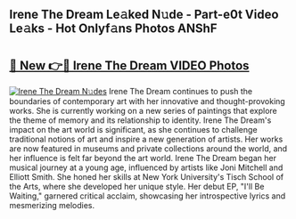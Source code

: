 ## Irene The Dream Le𝚊ked N𝚞de - Part-e0t Video Le𝚊ks - Hot Onlyf𝚊ns Photos ANShF

# <h2><a href="http://ab46178.deff.icu/?id=Irene+The+Dream">🔗 New 👉🔴 Irene The Dream VIDEO Photos</a></h2>

[![Irene The Dream N𝚞des](https://i.imgur.com/rIISA9y.gif)](http://ab46178.deff.icu/?id=Irene+The+Dream)
Irene The Dream continues to push the boundaries of contemporary art with her innovative and thought-provoking works. She is currently working on a new series of paintings that explore the theme of memory and its relationship to identity. Irene The Dream's impact on the art world is significant, as she continues to challenge traditional notions of art and inspire a new generation of artists. Her works are now featured in museums and private collections around the world, and her influence is felt far beyond the art world. Irene The Dream began her musical journey at a young age, influenced by artists like Joni Mitchell and Elliott Smith. She honed her skills at New York University's Tisch School of the Arts, where she developed her unique style. Her debut EP, "I'll Be Waiting," garnered critical acclaim, showcasing her introspective lyrics and mesmerizing melodies.
